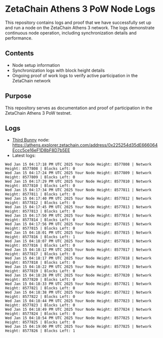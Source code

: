 # ZetaChain Athens 3 PoW Node Logs
This repository contains logs and proof that we have successfully set up and run a node on the ZetaChain Athens 3 network. The logs demonstrate continuous node operation, including synchronization details and performance.

## Contents
- Node setup information
- Synchronization logs with block height details
- Ongoing proof of work logs to verify active participation in the ZetaChain network

## Purpose
This repository serves as documentation and proof of participation in the ZetaChain Athens 3 PoW testnet.

## Logs

- [Third Bunny](https://thirdbunny.xyz/) node: https://athens.explorer.zetachain.com/address/0x225254d35dE666064Eccc5ce16eF1D8bF8D7b5EE
- Latest logs:
```
Wed Jan 15 04:17:18 PM UTC 2025 Your Node Height: 8577808 | Network Height: 8577808 | Blocks Left: 0
Wed Jan 15 04:17:24 PM UTC 2025 Your Node Height: 8577809 | Network Height: 8577809 | Blocks Left: 0
Wed Jan 15 04:17:29 PM UTC 2025 Your Node Height: 8577810 | Network Height: 8577810 | Blocks Left: 0
Wed Jan 15 04:17:34 PM UTC 2025 Your Node Height: 8577811 | Network Height: 8577811 | Blocks Left: 0
Wed Jan 15 04:17:40 PM UTC 2025 Your Node Height: 8577812 | Network Height: 8577812 | Blocks Left: 0
Wed Jan 15 04:17:45 PM UTC 2025 Your Node Height: 8577813 | Network Height: 8577813 | Blocks Left: 0
Wed Jan 15 04:17:50 PM UTC 2025 Your Node Height: 8577814 | Network Height: 8577814 | Blocks Left: 0
Wed Jan 15 04:17:56 PM UTC 2025 Your Node Height: 8577815 | Network Height: 8577815 | Blocks Left: 0
Wed Jan 15 04:18:01 PM UTC 2025 Your Node Height: 8577815 | Network Height: 8577816 | Blocks Left: 1
Wed Jan 15 04:18:07 PM UTC 2025 Your Node Height: 8577816 | Network Height: 8577816 | Blocks Left: 0
Wed Jan 15 04:18:12 PM UTC 2025 Your Node Height: 8577817 | Network Height: 8577817 | Blocks Left: 0
Wed Jan 15 04:18:17 PM UTC 2025 Your Node Height: 8577818 | Network Height: 8577818 | Blocks Left: 0
Wed Jan 15 04:18:22 PM UTC 2025 Your Node Height: 8577819 | Network Height: 8577819 | Blocks Left: 0
Wed Jan 15 04:18:28 PM UTC 2025 Your Node Height: 8577820 | Network Height: 8577820 | Blocks Left: 0
Wed Jan 15 04:18:33 PM UTC 2025 Your Node Height: 8577821 | Network Height: 8577821 | Blocks Left: 0
Wed Jan 15 04:18:38 PM UTC 2025 Your Node Height: 8577822 | Network Height: 8577822 | Blocks Left: 0
Wed Jan 15 04:18:44 PM UTC 2025 Your Node Height: 8577823 | Network Height: 8577823 | Blocks Left: 0
Wed Jan 15 04:18:49 PM UTC 2025 Your Node Height: 8577824 | Network Height: 8577824 | Blocks Left: 0
Wed Jan 15 04:18:54 PM UTC 2025 Your Node Height: 8577825 | Network Height: 8577825 | Blocks Left: 0
Wed Jan 15 04:19:00 PM UTC 2025 Your Node Height: 8577825 | Network Height: 8577826 | Blocks Left: 1
```
